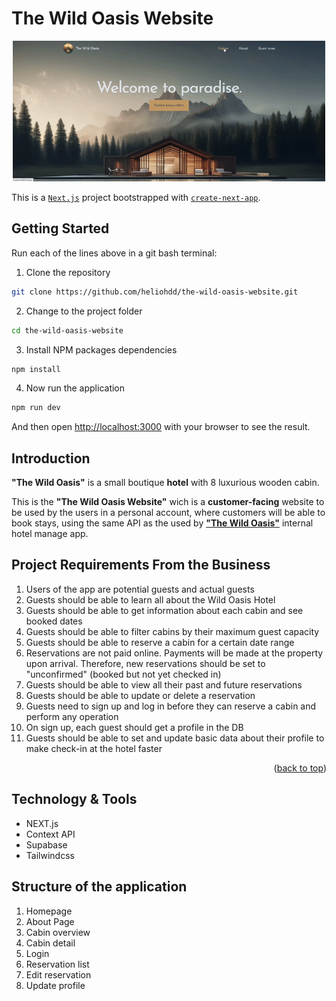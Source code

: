 # The Wild Oasis Website

<div align="center">
   <a href="heliohdd-wild-oasis-website.vercel.app" alt="The Wild Oasis">
   <img src="./assets/to_readme/TheWildOasisWebsiteVideo.gif" width="500px" alt="Dashboard Page" />
   <a>
</div>

This is a [`Next.js`](https://nextjs.org/) project bootstrapped with [`create-next-app`](https://github.com/vercel/next.js/tree/canary/packages/create-next-app).

## Getting Started

Run each of the lines above in a git bash terminal:

1. Clone the repository

```sh
git clone https://github.com/heliohdd/the-wild-oasis-website.git
```

2. Change to the project folder

```sh
cd the-wild-oasis-website
```

3. Install NPM packages dependencies

```sh
npm install
```

4. Now run the application

```sh
npm run dev
```

And then open [http://localhost:3000](http://localhost:3000) with your browser to see the result.

## Introduction

<b>"The Wild Oasis"</b> is a small boutique <b>hotel</b> with 8 luxurious wooden cabin.

This is the <b>"The Wild Oasis Website"</b> wich is a <b>customer-facing</b> website to be used by the users in a personal account, where customers will be able to book stays, using the same API as the used by <b>["The Wild Oasis"](https://github.com/heliohdd/the-wild-oasis?tab=readme-ov-file#readme)</b> internal hotel manage app.

## Project Requirements From the Business

1. Users of the app are potential guests and actual guests
1. Guests should be able to learn all about the Wild Oasis Hotel
1. Guests should be able to get information about each cabin and see booked dates
1. Guests should be able to filter cabins by their maximum guest capacity
1. Guests should be able to reserve a cabin for a certain date range
1. Reservations are not paid online. Payments will be made at the property upon arrival. Therefore, new reservations should be set to "unconfirmed" (booked but not yet checked in)
1. Guests should be able to view all their past and future reservations
1. Guests should be able to update or delete a reservation
1. Guests need to sign up and log in before they can reserve a cabin and perform any operation
1. On sign up, each guest should get a profile in the DB
1. Guests should be able to set and update basic data about their profile to make check-in at the hotel faster

<p align="right">(<a href="#readme-top">back to top</a>)</p>

## Technology & Tools

<!-- <p align="center">
   <img src="https://img.shields.io/badge/React_Router-CA4245?style=flat&logo=react-router&logoColor=white" height="25"/>
   <img src="https://img.shields.io/badge/Tailwind_CSS-06B6D4?style=flat&logo=tailwind-css&logoColor=white" height="25"/>
   <img src="https://img.shields.io/badge/React-61DAFB?style=flat&logo=react&logoColor=black " height="25"/>
   <img src="https://img.shields.io/badge/-javascript-%23F7DF1E?style=flat-square&logo=javascript&logoColor=black" height="25"/>
   <img src="https://img.shields.io/badge/-npm-CB3837?style=flat-square&logo=npm" height="25"/>
   <img src="https://img.shields.io/badge/-GitHub-181717?style=flat-square&logo=github" height="25"/>
</p> -->

- NEXT.js
- Context API
- Supabase
- Tailwindcss

## Structure of the application

<!-- This application is used internally as tool inside a company, that are entirely hidden behind a login it was used to build a Single-Page-Application and this application is composed of 8 pages that represents 7 features categories as listed below: -->

1. Homepage
1. About Page
1. Cabin overview
1. Cabin detail
1. Login
1. Reservation list
1. Edit reservation
1. Update profile

```

```
